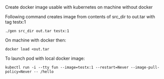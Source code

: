 Create docker image usable with kubernetes on machine without docker


Following command creates image from contents of src_dir to out.tar with tag testx:1
```
./gen src_dir out.tar testx:1
```

On machine with docker then:
```
docker load <out.tar
```

To launch pod with local docker image:
```
kubectl run -i --tty fun --image=testx:1 --restart=Never --image-pull-policy=Never -- /hello
```
